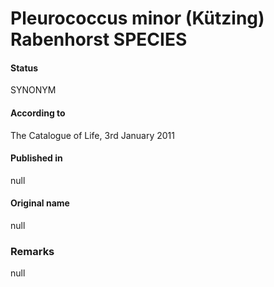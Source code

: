 Pleurococcus minor (Kützing) Rabenhorst SPECIES
=======

#### Status
SYNONYM

#### According to
The Catalogue of Life, 3rd January 2011

#### Published in
null

#### Original name
null

### Remarks
null